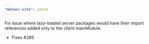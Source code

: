 ```yaml
---
"meteor-vite": patch
---
```


Fix issue where lazy-loaded server packages would have their import references added only to the client mainModule. 
- Fixes #285

